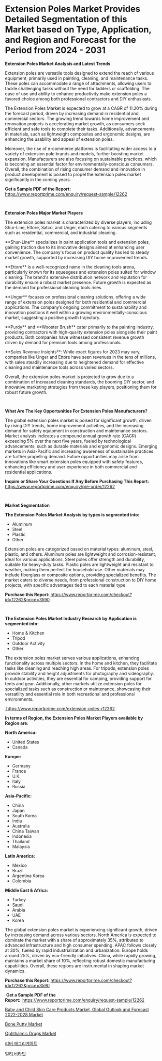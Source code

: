 <p><h1>Extension Poles Market Provides Detailed Segmentation of this Market based on Type, Application, and Region and Forecast for the Period from 2024 - 2031</h1></p><p><strong>Extension Poles Market Analysis and Latest Trends</strong></p>
<p><p>Extension poles are versatile tools designed to extend the reach of various equipment, primarily used in painting, cleaning, and maintenance tasks. These poles can accommodate a range of attachments, allowing users to tackle challenging tasks without the need for ladders or scaffolding. The ease of use and ability to enhance productivity make extension poles a favored choice among both professional contractors and DIY enthusiasts.</p><p>The Extension Poles Market is expected to grow at a CAGR of 11.20% during the forecast period, driven by increasing demand in residential and commercial sectors. The growing trend towards home improvement and renovation projects is accelerating market growth, as consumers seek efficient and safe tools to complete their tasks. Additionally, advancements in materials, such as lightweight composites and ergonomic designs, are enhancing the usability and appeal of extension poles.</p><p>Moreover, the rise of e-commerce platforms is facilitating wider access to a variety of extension pole brands and models, further boosting market expansion. Manufacturers are also focusing on sustainable practices, which is becoming an essential factor for environmentally-conscious consumers. Overall, the combination of rising consumer demand and innovation in product development is poised to propel the extension poles market significantly in the coming years.</p></p>
<p><strong>Get a Sample PDF of the Report:&nbsp;</strong> <a href="https://www.reportprime.com/enquiry/request-sample/12262">https://www.reportprime.com/enquiry/request-sample/12262</a></p>
<p>&nbsp;</p>
<p><strong>Extension Poles Major Market Players</strong></p>
<p><p>The extension poles market is characterized by diverse players, including Shur-Line, Ettore, Satco, and Unger, each catering to various segments such as residential, commercial, and industrial cleaning. </p><p>**Shur-Line** specializes in paint application tools and extension poles, gaining traction due to its innovative designs aimed at enhancing user convenience. The company's focus on product quality has led to steady market growth, supported by increasing DIY home improvement trends.</p><p>**Ettore** is a well-recognized name in the cleaning tools arena, particularly known for its squeegees and extension poles suited for window cleaning. The brand's extensive distribution network and reputation for durability ensure a robust market presence. Future growth is expected as the demand for professional cleaning tools rises.</p><p>**Unger** focuses on professional cleaning solutions, offering a wide range of extension poles designed for both residential and commercial applications. The company’s ongoing commitment to sustainability and innovation positions it well within a growing environmentally-conscious market, suggesting a positive growth trajectory.</p><p>**Purdy** and **Wooster Brush** cater primarily to the painting industry, providing contractors with high-quality extension poles alongside their paint products. Both companies have witnessed consistent revenue growth driven by demand for premium tools among professionals.</p><p>**Sales Revenue Insights**: While exact figures for 2023 may vary, companies like Unger and Ettore have seen revenues in the tens of millions, with sales steadily increasing due to heightened demand for effective cleaning and maintenance tools across varied sectors. </p><p>Overall, the extension poles market is projected to grow due to a combination of increased cleaning standards, the booming DIY sector, and innovative marketing strategies from these key players, positioning them for robust future growth.</p></p>
<p>&nbsp;</p>
<p><strong>What Are The Key Opportunities For Extension Poles Manufacturers?</strong></p>
<p><p>The global extension poles market is poised for significant growth, driven by rising DIY trends, home improvement activities, and the increasing demand for safety equipment in construction and maintenance sectors. Market analysis indicates a compound annual growth rate (CAGR) exceeding 5% over the next five years, fueled by technological advancements, such as durable materials and ergonomic designs. Emerging markets in Asia-Pacific and increasing awareness of sustainable practices are further propelling demand. Future opportunities may arise from innovations like smart extension poles equipped with safety features, enhancing efficiency and user experience in both commercial and residential applications.</p></p>
<p><strong>Inquire or Share Your Questions If Any Before Purchasing This Report:</strong> <a href="https://www.reportprime.com/enquiry/pre-order/12262">https://www.reportprime.com/enquiry/pre-order/12262</a></p>
<p>&nbsp;</p>
<p><strong>Market Segmentation</strong></p>
<p><strong>The Extension Poles Market Analysis by types is segmented into:</strong></p>
<p><ul><li>Aluminum</li><li>Steel</li><li>Plastic</li><li>Other</li></ul></p>
<p><p>Extension poles are categorized based on material types: aluminum, steel, plastic, and others. Aluminum poles are lightweight and corrosion-resistant, ideal for various applications. Steel poles offer strength and durability, suitable for heavy-duty tasks. Plastic poles are lightweight and resistant to weather, making them perfect for household use. Other materials may include fiberglass or composite options, providing specialized benefits. The market caters to diverse needs, from professional construction to DIY home projects, with specific advantages tied to each material type.</p></p>
<p><strong>Purchase this Report:&nbsp;</strong><a href="https://www.reportprime.com/checkout?id=12262&price=3590">https://www.reportprime.com/checkout?id=12262&price=3590</a></p>
<p>&nbsp;</p>
<p><strong>The Extension Poles Market Industry Research by Application is segmented into:</strong></p>
<p><ul><li>Home & Kitchen</li><li>Tripod</li><li>Outdoor Activity</li><li>Other</li></ul></p>
<p><p>The extension poles market serves various applications, enhancing functionality across multiple sectors. In the home and kitchen, they facilitate tasks like cleaning and reaching high areas. For tripods, extension poles provide stability and height adjustments for photography and videography. In outdoor activities, they are essential for camping, providing support for tents and gear. Additionally, other markets utilize extension poles for specialized tasks such as construction or maintenance, showcasing their versatility and essential role in both recreational and professional environments.</p></p>
<p><a href="https://www.reportprime.com/extension-poles-r12262">&nbsp;https://www.reportprime.com/extension-poles-r12262</a></p>
<p><strong>In terms of Region, the Extension Poles Market Players available by Region are:</strong></p>
<p>
    <p> <strong> North America: </strong>
        <ul>
            <li>United States</li>
            <li>Canada</li>
        </ul>
        </p> 
    <p> <strong> Europe: </strong>
        <ul>
            <li>Germany</li>
            <li>France</li>
            <li>U.K.</li>
            <li>Italy</li>
            <li>Russia</li>
        </ul>
        </p> 
    <p> <strong> Asia-Pacific: </strong>
        <ul>
            <li>China</li>
            <li>Japan</li>
            <li>South Korea</li>
            <li>India</li>
            <li>Australia</li>
            <li>China Taiwan</li>
            <li>Indonesia</li>
            <li>Thailand</li>
            <li>Malaysia</li>
        </ul>
        </p> 
    <p> <strong> Latin America: </strong>
        <ul>
            <li>Mexico</li>
            <li>Brazil</li>
            <li>Argentina Korea</li>
            <li>Colombia</li>
        </ul>
        </p> 
    <p> <strong> Middle East & Africa: </strong>
        <ul>
            <li>Turkey</li>
            <li>Saudi</li>
            <li>Arabia</li>
            <li>UAE</li>
            <li>Korea</li>
        </ul>
    </p>
    </p>
<p><p>The global extension poles market is experiencing significant growth, driven by increasing demand across various sectors. North America is expected to dominate the market with a share of approximately 35%, attributed to advanced infrastructure and high consumer spending. APAC follows closely at 30%, fueled by rapid industrialization and urbanization. Europe holds around 25%, driven by eco-friendly initiatives. China, while rapidly growing, maintains a market share of 10%, reflecting robust domestic manufacturing capabilities. Overall, these regions are instrumental in shaping market dynamics.</p></p>
<p><strong>Purchase this Report: </strong><a href="https://www.reportprime.com/checkout?id=12262&price=3590">https://www.reportprime.com/checkout?id=12262&price=3590</a></p>
<p>&nbsp;<strong>Get a Sample PDF of the Report:&nbsp;&nbsp;</strong><a href="https://www.reportprime.com/enquiry/request-sample/12262">https://www.reportprime.com/enquiry/request-sample/12262</a></p>
<p><strong></strong></p>
<p><p><a href="https://www.linkedin.com/pulse/baby-child-skin-care-products-market-global-outlook-forecast-amgsf?trackingId=s7yCbyI%2FRXq3nJKYeRCLow%3D%3D">Baby and Child Skin Care Products Market, Global Outlook and Forecast 2022-2028 Market</a></p><p><a href="https://medium.com/@addiehirthe20/strategic-roadmap-global-bone-putty-market-insights-and-opportunities-2024-2031-be2a1a4bf453">Bone Putty Market</a></p><p><a href="https://medium.com/@addiehirthe20/ophthalmic-drugs-market-growth-market-segmentation-and-regional-analysis-global-forecast-2031-822e438cd04b">Ophthalmic Drugs Market</a></p><p><a href="https://medium.com/@ejuynpri79/%EA%B0%95-%EA%B3%A8%EC%9E%AC-%EC%8B%9C%EC%9E%A5%EC%9D%84-%ED%98%95%EC%84%B1%ED%95%98%EB%8A%94-%ED%98%81%EC%8B%A0%EC%9D%80-%EB%AC%B4%EC%97%87%EC%9D%B8%EA%B0%80%EC%9A%94-%EC%9D%91%EC%9A%A9-%EB%B0%8F-%EC%9C%A0%ED%98%95-%EC%8B%9C%EC%9E%A5-%EB%8F%99%ED%96%A5-2024%EB%85%84%EC%97%90%EC%84%9C-2031%EB%85%84%EA%B9%8C%EC%A7%80%EC%9D%98-%EC%98%88%EC%B8%A1-a75aa057efb8">리버 애그리게이트</a></p><p><a href="https://medium.com/@ejuynpri79/%EA%B8%80%EB%A1%9C%EB%B2%8C-%EC%A2%85%ED%95%A9-%EB%B9%84%ED%83%80%EB%AF%BC-%EC%8B%9C%EC%9E%A5-%EB%B6%80%EB%AC%B8-%EC%9C%A0%ED%98%95-%EC%9D%91%EC%9A%A9-%EC%8B%9C%EC%9E%A5-%EC%B0%B8%EC%97%AC%EC%9E%90-%EC%A0%84%EB%9E%B5-%EC%A7%80%EC%97%AD-%EC%84%B1%EC%9E%A5-%ED%86%B5%EC%B0%B0%EB%A0%A5-%EB%B0%8F-%EB%AF%B8%EB%9E%98-%EC%A0%84%EB%A7%9D-2024-2031-50988bd19025">멀티 비타민</a></p></p>